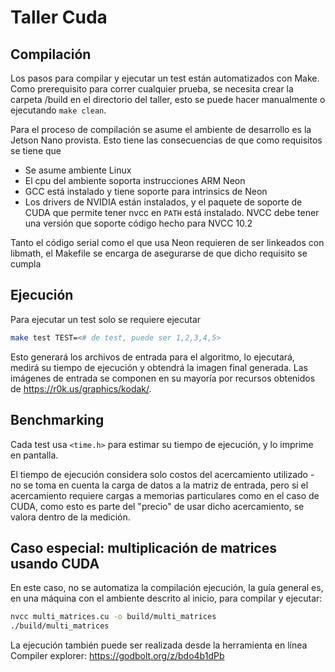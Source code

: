 # Taller Cuda 

## Compilación

Los pasos para compilar y ejecutar un test están automatizados con Make. Como
prerequisito para correr cualquier prueba, se necesita crear la carpeta /build
en el directorio del taller, esto se puede hacer manualmente o ejecutando 
`make clean`.

Para el proceso de compilación se asume el ambiente de desarrollo es la Jetson
Nano provista. Esto tiene las consecuencias de que como requisitos se tiene que

- Se asume ambiente Linux
- El cpu del ambiente soporta instrucciones ARM Neon 
- GCC está instalado y tiene soporte para intrinsics de Neon 
- Los drivers de NVIDIA están instalados, y el paquete de soporte de CUDA que 
  permite tener nvcc en `PATH` está instalado. NVCC debe tener una versión que 
  soporte código hecho para NVCC 10.2

Tanto el código serial como el que usa Neon requieren de ser linkeados con 
libmath, el Makefile se encarga de asegurarse de que dicho requisito se cumpla

## Ejecución

Para ejecutar un test solo se requiere ejecutar 

```Bash
make test TEST=<# de test, puede ser 1,2,3,4,5>
```

Esto generará los archivos de entrada para el algoritmo, lo ejecutará, medirá
su tiempo de ejecución y obtendrá la imagen final generada. Las imágenes de 
entrada se componen en su mayoría por recursos obtenidos de 
<https://r0k.us/graphics/kodak/>. 
## Benchmarking

Cada test usa `<time.h>` para estimar su tiempo de ejecución, y lo imprime en 
pantalla.

El tiempo de ejecución considera solo costos del acercamiento utilizado - no se 
toma en cuenta la carga de datos a la matriz de entrada, pero si el 
acercamiento requiere cargas a memorias particulares como en el caso de CUDA, 
como esto es parte del "precio" de usar dicho acercamiento, se valora dentro de 
la medición.


## Caso especial: multiplicación de matrices usando CUDA 

En este caso, no se automatiza la compilación ejecución, la guía general es, en 
una máquina con el ambiente descrito al inicio, para compilar y ejecutar:

```Bash
nvcc multi_matrices.cu -o build/multi_matrices
./build/multi_matrices
```

La ejecución también puede ser realizada desde la herramienta en línea 
Compiler explorer: <https://godbolt.org/z/bdo4b1dPb> 

